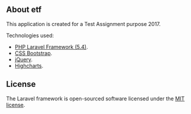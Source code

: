 
## About etf
This application is created for a Test Assignment purpose 2017.

Technologies used:

- [PHP Laravel Framework (5.4)](https://laravel.com/docs/routing).
- [CSS Bootstrap](http://getbootstrap.com/).
- [jQuery](https://jquery.com/).
- [Highcharts](https://www.highcharts.com/).



## License

The Laravel framework is open-sourced software licensed under the [MIT license](http://opensource.org/licenses/MIT).

